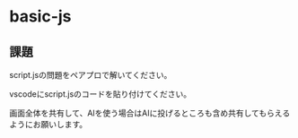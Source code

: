 # basic-js

## 課題
script.jsの問題をペアプロで解いてください。

vscodeにscript.jsのコードを貼り付けてください。

画面全体を共有して、AIを使う場合はAIに投げるところも含め共有してもらえるようにお願いします。
